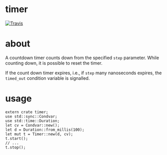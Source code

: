 # timer

[![Travis](https://secure.travis-ci.org/sholsapp/timer.png?branch=master)](https://travis-ci.org/sholsapp/timer)

# about

A countdown timer counts down from the specified `step` parameter. While
counting down, it is possible to reset the timer.

If the count down timer expires, i.e., if `step` many nanoseconds expires, the
`timed_out` condition variable is signalled.

# usage

```
extern crate timer;
use std::sync::Condvar;
use std::time::Duration;
let cv = Condvar::new();
let d = Duration::from_millis(100);
let mut t = Timer::new(d, cv);
t.start();
// ...
t.stop();
```

